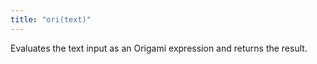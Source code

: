```yaml
---
title: "ori(text)"
---
```


Evaluates the text input as an Origami expression and returns the result.
